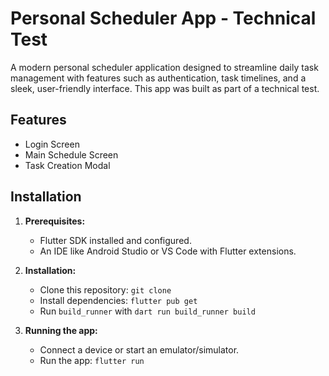 # Personal Scheduler App - Technical Test

A modern personal scheduler application designed to streamline daily task management with features such as authentication, task timelines, and a sleek, user-friendly interface. This app was built as part of a technical test.

## Features
* Login Screen
* Main Schedule Screen
* Task Creation Modal

## Installation

1. **Prerequisites:**
    * Flutter SDK installed and configured.
    * An IDE like Android Studio or VS Code with Flutter extensions.

2. **Installation:**
    * Clone this repository: `git clone`
    * Install dependencies: `flutter pub get`
    * Run `build_runner` with `dart run build_runner build`

3. **Running the app:**
    * Connect a device or start an emulator/simulator.
    * Run the app: `flutter run`
